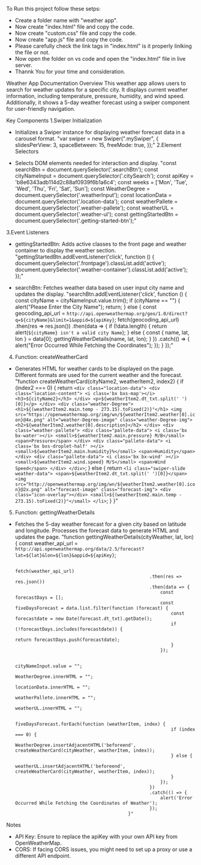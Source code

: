 To Run this project follow these setps:
* Create a folder name with "weather app".
*  Now create "index.html" file and copy the code.
*  Now create "custom.css" file and copy the code.
*  Now create "app.js" file and copy the code. 
*  Please carefully check the link tags in "index.html" is it properly linlking the file or not.
*  Now open the folder on vs code and open the "index.html" file in live server.
*  Thannk You for your time and consideration. 















Weather App Documentation
Overview
This weather app allows users to search for weather updates for a specific city. It displays current weather information, including temperature, pressure, humidity, and wind speed. Additionally, it shows a 5-day weather forecast using a swiper component for user-friendly navigation.

Key Components
1.Swiper Initialization

* Initializes a Swiper instance for displaying weather forecast data in a carousel format.
                            "var swiper = new Swiper(".mySwiper", {
                                slidesPerView: 3,
                                spaceBetween: 15,
                                freeMode: true,
                            });"
2.Element Selectors

* Selects DOM elements needed for interaction and display.
                              "const searchBtn = document.querySelector('.searchBtn');
                              const cityNameInput = document.querySelector('.citySearch');
                              const apiKey = 'b8e6343adb114d2c88af0939f6b1a6c4';
                              const weeks = ['Mon', 'Tue', 'Wed', 'Thu', 'Fri', 'Sat', 'Sun'];
                              const WeatherDegree = document.querySelector('.weatherInput');
                              const locationData = document.querySelector('.location-data');
                              const weatherPallete = document.querySelector('.weather-pallete');
                              const weatherUL = document.querySelector('.weather-ul');
                              const gettingStartedBtn = document.querySelector('.getting-started-btn');"

3.Event Listeners

* gettingStartedBtn: Adds active classes to the front page and weather container to display the weather section.
                                  "gettingStartedBtn.addEventListener('click', function () {
                                    document.querySelector('.frontpage').classList.add('active');
                                    document.querySelector('.weather-container').classList.add('active');
                                });"

* searchBtn: Fetches weather data based on user input city name and updates the display.
                                "searchBtn.addEventListener('click', function () {
                                  const cityName = cityNameInput.value.trim();
                                  if (cityName == "") {
                                      alert("Please Enter the City Name");
                                      return;
                                  } else {
                                      const geocoding_api_url = `http://api.openweathermap.org/geo/1.0/direct?q=${cityName}&limit=1&appid=${apiKey}`;
                                      fetch(geocoding_api_url)
                                          .then(res => res.json())
                                          .then(data => {
                                              if (!data.length) {
                                                  return alert(`${cityName} isn't a valid city Name`);
                                              } else {
                                                  const { name, lat, lon } = data[0];
                                                  gettingWeatherDetails(name, lat, lon);
                                              }
                                          })
                                          .catch(() => {
                                              alert("Error Occurred While Fetching the Coordinates");
                                          });
                                  }
                              });"
4. Function: createWeatherCard

* Generates HTML for weather cards to be displayed on the page. Different formats are used for the current weather and the forecast.
                                                      "function createWeatherCard(cityName2, weatherItem2, index2) {
                                                        if (index2 === 0) {
                                                            return `
                                                            <div class="location-data">
                                                                <div class="location-content">
                                                                    <i class='bx bxs-map'></i>
                                                                    <h3>${cityName2}</h3>
                                                                </div>
                                                                <p>${weatherItem2.dt_txt.split(' ')[0]}</p>
                                                            </div>
                                                            <div class="weather-Degree">
                                                                <h1>${(weatherItem2.main.temp - 273.15).toFixed(2)}°</h1>
                                                                <img src="https://openweathermap.org/img/wn/${weatherItem2.weather[0].icon}@4x.png" alt="weather-Degree-image" class="weather-Degree-img">
                                                                <h2>${weatherItem2.weather[0].description}</h2>
                                                            </div>
                                                            <div class="weather-pallete">
                                                                <div class="pallete-data">
                                                                    <i class='bx bx-water'></i>
                                                                    <small>${weatherItem2.main.pressure} M/B</small>
                                                                    <span>Pressure</span>
                                                                </div>
                                                                <div class="pallete-data">
                                                                    <i class='bx bxs-droplet-half' ></i>
                                                                    <small>${weatherItem2.main.humidity}%</small>
                                                                    <span>Humidity</span>
                                                                </div>
                                                                <div class="pallete-data">
                                                                    <i class='bx bx-wind' ></i>
                                                                    <small>${weatherItem2.wind.speed} M/S</small>
                                                                    <span>Wind Speed</span>
                                                                </div>
                                                            </div>
                                                            `;
                                                        } else {
                                                            return `
                                                            <li class="swiper-slide weather-data">
                                                                <span>${weatherItem2.dt_txt.split(' ')[0]}</span>
                                                                <img src="http://openweathermap.org/img/wn/${weatherItem2.weather[0].icon}@2x.png" alt="forecast-image" class="forecast-img">
                                                                <div class="icon-overlay"></div>
                                                                <small>${(weatherItem2.main.temp - 273.15).toFixed(2)}°</small>
                                                            </li>
                                                            `;
                                                        }
                                                    }"
5. Function: gettingWeatherDetails

* Fetches the 5-day weather forecast for a given city based on latitude and longitude. Processes the forecast data to generate HTML and updates the page.
                                                  "function gettingWeatherDetails(cityWeather, lat, lon) {
                                                    const weather_api_url = `http://api.openweathermap.org/data/2.5/forecast?lat=${lat}&lon=${lon}&appid=${apiKey}`;
                                                
                                                    fetch(weather_api_url)
                                                        .then(res => res.json())
                                                        .then(data => {
                                                            const forecastDays = [];
                                                            const fiveDaysForecast = data.list.filter(function (forecast) {
                                                                const forecastdate = new Date(forecast.dt_txt).getDate();
                                                                if (!forecastDays.includes(forecastdate)) {
                                                                    return forecastDays.push(forecastdate);
                                                                }
                                                            });
                                                
                                                            cityNameInput.value = "";
                                                            WeatherDegree.innerHTML = "";
                                                            locationData.innerHTML = "";
                                                            weatherPallete.innerHTML = "";
                                                            weatherUL.innerHTML = "";
                                                
                                                            fiveDaysForecast.forEach(function (weatherItem, index) {
                                                                if (index === 0) {
                                                                    WeatherDegree.insertAdjacentHTML('beforeend', createWeatherCard(cityWeather, weatherItem, index));
                                                                } else {
                                                                    weatherUL.insertAdjacentHTML('beforeend', createWeatherCard(cityWeather, weatherItem, index));
                                                                }
                                                            });
                                                        })
                                                        .catch(() => {
                                                            alert('Error Occurred While Fetching the Coordinates of Weather');
                                                        });
                                                }"

Notes
* API Key: Ensure to replace the apiKey with your own API key from OpenWeatherMap.
* CORS: If facing CORS issues, you might need to set up a proxy or use a different API endpoint.
